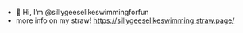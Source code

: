- 👋 Hi, I’m @sillygeeselikeswimmingforfun
- more info on my straw! https://sillygeeselikeswimming.straw.page/

<!---
sillygeeselikeswimmingforfun/sillygeeselikeswimmingforfun is a ✨ special ✨ repository because its `README.md` (this file) appears on your GitHub profile.
You can click the Preview link to take a look at your changes.
--->
